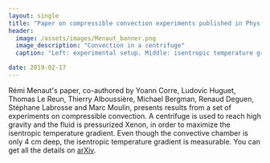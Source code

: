 ```yaml
---
layout: single
title: "Paper on compressible convection experiments published in Phys. Rev. Fluids"
header:
  image: /assets/images/Menaut_banner.png
  image_description: "Convection in a centrifuge"
  caption: "Left: experimental setup. Middle: isentropic temperature gradient in the cell. Right: Nusselt vs. Rayleigh number"

date: 2019-02-17
---
```




Rémi Menaut's paper, co-authored by Yoann Corre, Ludovic Huguet, Thomas Le Reun, Thierry Alboussière, Michael Bergman, Renaud Deguen, Stéphane Labrosse and Marc Moulin, presents results from a set of experiments on compressible convection. A centrifuge is used to reach high gravity and the fluid is pressurized Xenon, in order to maximize the isentropic temperature gradient. Even though the convective chamber is only 4 cm deep, the isentropic temperature gradient is measurable. You can get all the details on [arXiv](https://arxiv.org/abs/1812.04572).

